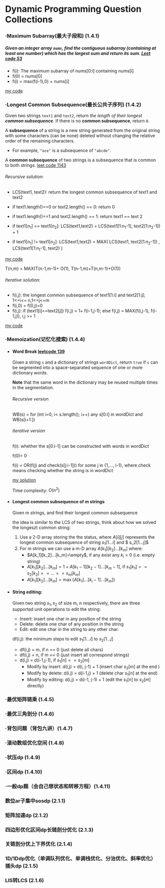 # Dynamic Programming Question Collections

### ·Maximum Subarray(最大子段和) (1.4.1)

##### Given an integer array `nums`, find the contiguous subarray (containing at least one number) which has the largest sum and return *its sum*. [Leet code 53](https://leetcode.com/problems/maximum-subarray/)

- f(i): The maximum subarray of nums[0:i] containing nums[i]
- f(0) = nums[0] 
- f(i) = max(f(i-1),0) + nums[i]

[my code](https://pastebin.pl/view/a8362707)



###  ·Longest Common Subsequence(最长公共子序列) (1.4.2)

Given two strings `text1` and `text2`, return *the length of their longest **common subsequence**.* If there is no **common subsequence**, return `0`.

A **subsequence** of a string is a new string generated from the original string with some characters (can be none) deleted without changing the relative order of the remaining characters.

- For example, `"ace"` is a subsequence of `"abcde"`.

A **common subsequence** of two strings is a subsequence that is common to both strings. [leet code 1143](https://leetcode.com/problems/longest-common-subsequence/)

###### Recursive solution:

- LCS(text1, text2): return the longest common subsequence of text1 and text2
- if text1.length()==0 or text2.length() == 0: return 0
- if text1.length()==1 and text2.length() == 1: return text1 == text 2

- if text1[$n_1$] == text1[$n_2$]: LCS(text1,text2) = LCS(text1[1:$n_1$-1], text2[1:$n_2$-1]) + 1
- if text1[$n_1$] != text1[$n_2$]:  LCS(text1,text2) = MAX( LCS(text1, text2[1:$n_2$-1]) , LCS(text1[1:$n_1$-1], text2) )

[my code](https://paste-bin.xyz/51820)

T(n,m) = MAX(T(n-1,m-1)+ O(1), T(n-1,m)+T(n,m-1)+O(1))  

###### Iterative solution:

- f(i,j): the longest common subsequence of text1[1:i] and text2[1:j]; 1<=i<= n,1<=j<=m
- f(i,0) = f(0,j)=0 
- f(i,j): if (text1[i]==text2[j]) f(i,j) = 1+ f(i-1,j-1); else f(i,j) = MAX(f(i,j-1), f(i-1,j)), i,j >= 1

[my code](https://paste-bin.xyz/51823)





### ·Memoization(记忆化搜索) (1.4.4)

- #### Word Break [leetcode 139](https://leetcode.com/problems/word-break/)

  Given a string `s` and a dictionary of strings `wordDict`, return `true` if `s` can be segmented into a space-separated sequence of one or more dictionary words.

  **Note** that the same word in the dictionary may be reused multiple times in the segmentation.

  

  ###### Recursive version

  WB(s) = for (int i=0; i< s.length(); i++) any s[0:i] in wordDict and WB(s[i+1:])

  ###### Iterative version

  f(i): whether the s[0:i-1] can be constructed with words in wordDict

  f(0)= 0

  f(i) = OR(f(j) and check(s[j:i-1])) for some j in {1,..., i-1}, where check means checking whether the string is in wordDict

  [my solution](https://paste-bin.xyz/51836)

  Time complexity: $O(n^2)$



- #### Longest common subsequence of m strings

  Given m strings, and find their longest common subsequence

  the idea is similar to the LCS of two strings, think about how we solved the longeszt common string:

  1. Use a 2-D array storing the the status, where $A[i][j]$ represents the longest common subsequence of string $s_1[1...i]$ and $ s_2[1...j]$ 
  2. For m strings we can use a m-D array $A[k_1][k_2]...[k_m]$ where:
     - $A[k_1][k_2]...[k_m]=\empty$, if any exist any $k_i$ = 0 (i.e. empty string)
     - $A[k_1][k_2]...[k_m]=1+A[k_1-1][k_2-1]...[k_m-1]$, if $s_1[k_1]==s_2[k_2]==...==s_m[k_m]$
     - $A[k_1][k_2]...[k_m]= \max\{A[k_1]...[k_i-1]...[k_m]\}$

- #### String editing:

  Given two string $s_1, s_2$ of size m, n respectively, there are three supported unit operations to edit the string:

  - Insert: insert one char in any position of the string
  - Delete: delete one char of any position in the string
  - Edit: edit one char in the string to any other char.

  df(i,j): the minimum steps to edit $s_1[1...i]$ to $s_2[1...j]$

  - df(i,j) = m, if n == 0 (just delete all chars)
  - df(i,j) = n, if m == 0 (just insert all correspond strings)
  - d(i,j) = d(i-1,j-1), if $s_1[n]==s_2[m]$
    - Modify by insert: d(i,j) = d(i, j-1) + 1 (insert char $s_2[m]$ at the end )
    - Modify by delete: d(i.j) = d(i-1,j) + 1 (delete char $s_1[n]$ at the end)
    - Modify by editing: d(i,j) = d(i-1, j-1) + 1 (edit the $s_1[n]$ to $s_2[m]$ directly)



### ·最优矩阵链乘 (1.4.5)

### ·最优三角剖分 (1.4.6)

### ·背包问题（背包九讲）(1.4.7)

### ·滚动数组优化空间 (1.4.8)

### ·状压dp (1.4.9)

### ·区间dp (1.4.10)

### ·一般dp题（会自己想状态和转移方程）(1.4.11)

### 数位ar子集中sosdp (2.1.1)

### 矩阵加速dp (2.1.2)

### 四边形优化区间dp长链剖分优化 (2.1.3)

### 关链剖分优上下界优化 (2.1.4)

### 1D/1Ddp优化（单调队列优化、单调栈优化、分治优化、斜率优化）插头dp (2.1.5)

### LIS转LCS (2.1.6)